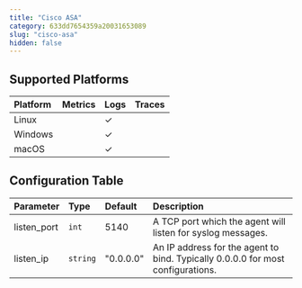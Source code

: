 ```yaml
---
title: "Cisco ASA"
category: 633dd7654359a20031653089
slug: "cisco-asa"
hidden: false
---
```

## Supported Platforms

| Platform | Metrics | Logs | Traces |
| :------- | :------ | :--- | :----- |
| Linux    |         | ✓    |        |
| Windows  |         | ✓    |        |
| macOS    |         | ✓    |        |

## Configuration Table

| Parameter   | Type     | Default   | Description                                                                     |
| :---------- | :------- | :-------- | :------------------------------------------------------------------------------ |
| listen_port | `int`    | 5140      | A TCP port which the agent will listen for syslog messages.                     |
| listen_ip   | `string` | "0.0.0.0" | An IP address for the agent to bind. Typically 0.0.0.0 for most configurations. |
